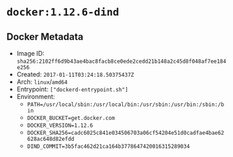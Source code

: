 # `docker:1.12.6-dind`

## Docker Metadata

- Image ID: `sha256:2102ff6d9b43ae4bac8facb8ce0ede2cedd21b148a2c45d8f048af7ee184e256`
- Created: `2017-01-11T03:24:18.50375437Z`
- Arch: `linux`/`amd64`
- Entrypoint: `["dockerd-entrypoint.sh"]`
- Environment:
  - `PATH=/usr/local/sbin:/usr/local/bin:/usr/sbin:/usr/bin:/sbin:/bin`
  - `DOCKER_BUCKET=get.docker.com`
  - `DOCKER_VERSION=1.12.6`
  - `DOCKER_SHA256=cadc6025c841e034506703a06cf54204e51d0cadfae4bae62628ac648d82efdd`
  - `DIND_COMMIT=3b5fac462d21ca164b3778647420016315289034`
